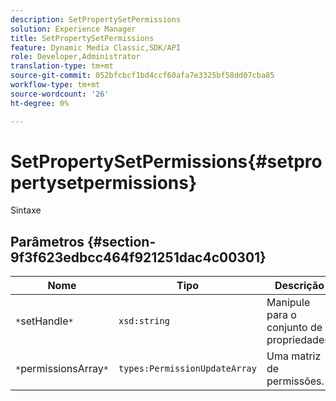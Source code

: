 ```yaml
---
description: SetPropertySetPermissions
solution: Experience Manager
title: SetPropertySetPermissions
feature: Dynamic Media Classic,SDK/API
role: Developer,Administrator
translation-type: tm+mt
source-git-commit: 052bfcbcf1bd4ccf60afa7e3325bf58dd07cba85
workflow-type: tm+mt
source-wordcount: '26'
ht-degree: 0%

---
```



# SetPropertySetPermissions{#setpropertysetpermissions}

Sintaxe

## Parâmetros {#section-9f3f623edbcc464f921251dac4c00301}

| Nome | Tipo | Descrição |
|---|---|---|
| `*`setHandle`*` | `xsd:string` | Manipule para o conjunto de propriedades. |
| `*`permissionsArray`*` | `types:PermissionUpdateArray` | Uma matriz de permissões. |

